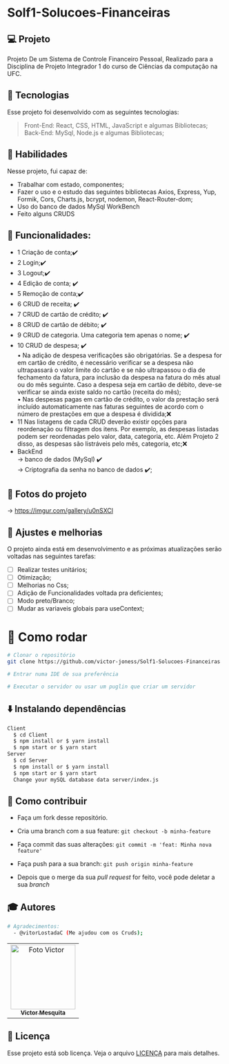 # Solf1-Solucoes-Financeiras


## 💻 Projeto

Projeto De um Sistema de Controle Financeiro Pessoal, Realizado para a Disciplina de Projeto Integrador 1 do curso de Ciências da computação na UFC.

## 🚀 Tecnologias
Esse projeto foi desenvolvido com as seguintes tecnologias:

> Front-End: React, CSS, HTML, JavaScript e algumas Bibliotecas;                                      
> Back-End: MySql, Node.js e algumas Bibliotecas;                                                       

## 📌 Habilidades

Nesse projeto, fui capaz de:

- Trabalhar com estado, componentes;
- Fazer o uso e o estudo das seguintes bibliotecas Axios, Express, Yup, Formik, Cors, Charts.js, bcrypt, nodemon, React-Router-dom;
- Uso do banco de dados MySql WorkBench
- Feito alguns CRUDS

## :memo: Funcionalidades: 
- 1 Criação de conta;✔️                           
- 2 Login;✔️                             
- 3 Logout;✔️                             
- 4 Edição de conta; ✔️                            
- 5 Remoção de conta;✔️                                      
- 6 CRUD de receita; ✔️                                            
- 7 CRUD de cartão de crédito;  ✔️                             
- 8 CRUD de cartão de débito; ✔️                                     
- 9 CRUD de categoria. Uma categoria tem apenas o nome; ✔️                                          
- 10 CRUD de despesa; ✔️                                                
• Na adição de despesa verificações são obrigatórias. Se a despesa for em cartão de
crédito, é necessário verificar se a despesa não ultrapassará o valor limite do cartão e se
não ultrapassou o dia de fechamento da fatura, para inclusão da despesa na fatura do
mês atual ou do mês seguinte. Caso a despesa seja em cartão de débito, deve-se verificar
se ainda existe saldo no cartão (receita do mês);                                                  
• Nas despesas pagas em cartão de crédito, o valor da prestação será incluído automaticamente nas faturas seguintes de acordo com o número de prestações em que a despesa é
dividida;❌                                                                                         
- 11 Nas listagens de cada CRUD deverão existir opções para reordenação ou filtragem dos itens.
Por exemplo, as despesas listadas podem ser reordenadas pelo valor, data, categoria, etc. Além
Projeto 2
disso, as despesas são listráveis pelo mês, categoria, etc;❌                                                                                                 
- BackEnd                                                   
  -> banco de dados (MySql) ✔️                                                                                         
  -> Criptografia da senha no banco de dados ✔️;
  
## 📝 Fotos do projeto                                                                         
  -> https://imgur.com/gallery/u0nSXCl                                               

## 📝 Ajustes e melhorias

O projeto ainda está em desenvolvimento e as próximas atualizações serão voltadas nas seguintes tarefas:

- [ ] Realizar testes unitários;
- [ ] Otimização;
- [ ] Melhorias no Css;
- [ ] Adição de Funcionalidades voltada pra deficientes;
- [ ] Modo preto/Branco;
- [ ] Mudar as variaveis globais para useContext;
# 👷 Como rodar

```bash
# Clonar o repositório
git clone https://github.com/victor-joness/Solf1-Solucoes-Financeiras

# Entrar numa IDE de sua preferência 

# Executar o servidor ou usar um puglin que criar um servidor

```

## ⬇️ Instalando dependências

  ```bash
  Client
    $ cd Client
    $ npm install or $ yarn install
    $ npm start or $ yarn start
  Server
    $ cd Server
    $ npm install or $ yarn install
    $ npm start or $ yarn start
    Change your mySQL database data server/index.js
  ```
  

## 🤔 Como contribuir <br/>

- Faça um fork desse repositório.
- Cria uma branch com a sua feature: `git checkout -b minha-feature`
- Faça commit das suas alterações: `git commit -m 'feat: Minha nova feature'`
- Faça push para a sua branch: `git push origin minha-feature`

- Depois que o merge da sua *pull request* for feito, você pode deletar a sua *branch*


## :mortar_board: Autores
```bash
# Agradecimentos:
  - @vitorLostadaC (Me ajudou com os Cruds);
```

<table align="center">
    <tr>
        <td align="center">
            <a href="https://github.com/victor-joness">
                <img src="https://i.imgur.com/vBnNiVV.png" width="150px;" alt="Foto Victor"/>
                <br />
                <sub><b>Victor Mesquita<sub><b>
            </a>
        </td>    
    </tr>
</table>
              
## 📄 Licença

Esse projeto está sob licença. Veja o arquivo [LICENÇA](LICENSE) para mais detalhes.
